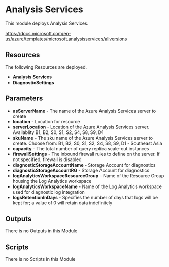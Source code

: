 # Analysis Services

This module deploys Analysis Services. 

https://docs.microsoft.com/en-us/azure/templates/microsoft.analysisservices/allversions


## Resources

The following Resources are deployed.

+ **Analysis Services**
+ **DiagnosticSettings**


## Parameters

+ **asServerName** - The name of the Azure Analysis Services server to create
+ **location** - Location for resource
+ **serverLocation** - Location of the Azure Analysis Services server. Availablity B1, B2, S0, S1, S2, S4, S8, S9, D1
+ **skuName** - The sku name of the Azure Analysis Services server to create. Choose from: B1, B2, S0, S1, S2, S4, S8, S9, D1 - Southeast Asia
+ **capacity** - The total number of query replica scale-out instances
+ **firewallSettings** - The inbound firewall rules to define on the server. If not specified, firewall is disabled
+ **diagnosticStorageAccountName** - Storage Account for diagnostics
+ **diagnosticStorageAccountRG** - Storage Account for diagnostics
+ **logAnalyticsWorkspaceResourceGroup** - Name of the Resource Group housing the Log Analytics workspace
+ **logAnalyticsWorkspaceName** - Name of the Log Analytics workspace used for diagnostic log integration
+ **logsRetentionInDays** - Specifies the number of days that logs will be kept for; a value of 0 will retain data indefinitely


## Outputs

  There is no Outputs in this Module


## Scripts

There is no Scripts in this Module
